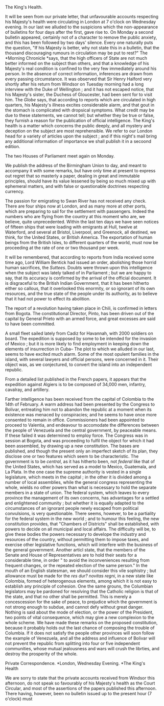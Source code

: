The King's Health.It will be seen from our private letter, that unfavourable accounts respecting his Majesty's health were circulating in London at 7 o'clock on Wednesday evening. In our last we alluded to the suspicions which the non-appearance of bulletins for four days after the first, gave rise to. On Monday a second bulletin appeared, certainly not of a character to remove the public anxiety, and this has been followed by two days' silence. Every one naturally puts the question, "If his Majesty is better, why not state this in a bulletin, that the thousand discouraging rumours in circulation may be put to rest?" The *Morning Chronicle *says, that the high officers of State are not much better informed on the subject than others, and that a knowledge of his Majesty's real condition is confined to the very few immediately around his person. In the absence of correct information, inferences are drawn from every passing circumstance. It was observed that Sir Henry Halford very shortly after his return from Windsor on Tuesday morning had a long interview with the Duke of Wellington ; and it has not escaped notice, that his Majesty's sister, the Duchess of Gloucester, had been sent for to visit him. The *Globe*  says, that according to reports which are circulated in high quarters, his Majesty's illness excites considerable alarm, and that gout in the stomach is complicated with dropsical symptoms. What credit may be due to these statements, we cannot tell; but whether they be true or false, they furnish a reason for the publication of official intelligence. The King's health is a matter which concerns the public deeply, and all mystery and deception on the subject are most reprehensible. We refer to our London head for a variety of articles upon the subject ; and if this night's mail bring any additional information of importance we shall publish it in a secoond edition.The two Houses of Parliament meet again on Monday.We publish the address of the Birmingham Union to day, and meant to accompany it with some remarks, but have only time at present to express out regret that so masterly a paper, dealing in great and immutable principles, should have its value lessened by being so much mixed up with ephemeral matters, and with false or questionable doctrines respecting currency.The passion for emigrating to Swan River has not received any check. There are four ships now at London, and as many more at other ports, which are preparing to sail for the settlement with passengers. Indeed the numbers who are flying from the country at this moment who are, we believe, quite unprecedented. Within the last ten days we have seen notices of fifteen ships that were loading with emigrants at Hull, twelve at Waterford, and several at Bristol, Liverpool, and Greenock, all destined, we think, for the United States, or British America. The exportation of human beings from the British Isles, to different quarters of the world, must now be proceeding at the rate of one or two thousand per week.It will be remembered, that according to reports from India received some time ago, Lord William Bentick had issued an order, abolishing those horrid human sacrifices, the *Suttees*. Doubts were thrown upon this intelligence when the subject was lately talked of in Parliament ; but we are happy to say, that its accuracy is confirmed by the arrival of the official document. It is disgraceful to the British Indian Government, that it has been hitherto either so callous, that it overlooked this enormity, or so ignorant of its own resources, and the true state of the people under its authority, as to believe that it had not power to effect its abolition.The report of a revolution having taken place in Chili, is confirmed in letters from Bogota. The constitutional Director, Pinto, has been driven out of the capital by General Prieto with an armed force, and great excesses are said to have been committed.A small fleet sailed lately from Cadiz for Havannah, with 2000 soldiers on board. The expedition is supposed by some to be intended for the invasion of Mexico ; but it is more likely to find employment in keeping down the elements of insurrection in Cuba– The plot to which we alluded in our last, seems to have excited much alarm. Some of the most opulent families in the island, with several lawyers and official persons, were concerned in it. Their object was, as we conjectured, to convert the island into an independent republic.From a detailed list published in the French papers, it appears that the expedition against Algiers is to be composed of 34,000 men, infantry, cavalray, and artillery.Farther intelligence has been received from the capital of Colombia to the 14th of February. A warm address had been presented by the Congress to Bolivar, entreating him not to abandon the republic at a moment when its existence was menaced by conspiracies; and he seems to have once more consented to remain in office. Commissioners had been appointed to proceed to Valentia, and endeavour to accomodate the differences between the people of Venezuela and the central government, by peaceable means. If these failed it was determined to employ force. The Congress was in session at Bogota, and was proceeding to fulfil the object for which it had been assembled, by drawing up a new constitution. The bases are published, and though the present only an imperfect sketch of its plan, they disclose one or two features which seem to be characteristic. The government is to be *central*, as it has hitherto been, not *federal*  like that of the United States, which has served as a model to Mexico, Guatemala, and La Plata. In the one case the supreme authority is vested in a single legislature, which meets in the capital ; in the other it is divided among a number of local assemblies, while the general congress representing the whole, wields no other powers than what is necessary to hold the separate members in a state of union. The federal system, which leaves to every province the management of its own concerns, has advantages for a settled and enlightened community ; but whether it is equally adapted to the circumstances of an ignorant people newly escaped from political convulsions, is very questionable. There seems, however, to be a partiality for the federal system in the new world ; and to humour this feeling, the new constitution provides, that "Chambers of Districts" shall be established, with powers to decide on all municipal and local affairs. The difficulty will be, to give these bodies the powers necessary to develope the industry and resources of the country, without permitting them to impose taxes, and exercise other legislative functions, which will interfere with the business of the general government. Another articl state, that the members of the Senate and House of Representatives are to hold their seats for a considerable time, in order " to avoid the inconveniences resulting from frequent changes, or the repeated election of the same person." In the mouth of an English statesman, we should consider this vile sophistry ; but allowance must be made for the *res dur? novitas regni*, in a new state like Colombia, formed of heterogenous elements, among which it is not easy to establish any principle of cohesion. One the same grouns, the Columbian legislators may be pardoned for resolving that the Catholic religion is that of the state, and that no other shall be permitted. This is merely a concescession for the sake of peace, to prejudice which the government is not strong enough to subdue, and cannot defy without great danger. Nothing is said about the mode of election, or the power of the President, two points of vital consequence, which may give a new complexion to the whole scheme. We have made these remarks on the proposed constitution, because it probably holds out the last chance of composing the trouble of Columbia. If it does not satisfy the people other provinces will soon follow the example of Venezuela, and all the address and influence of Bolivar will not prevent the republic from splitting into four or five independent communities, whose mutual jealousness and wars will crush the librties, and destroy the prosperity of the whole.Private Correspondence. *London, Wednesday Evening. *The King's HealthWe are sorry to state that the private accounts received from Windsor this afternoon, do not speak so favourably of his Majesty's health as the Court Circular, and most of the assertions of the papers published this afternoon. There having, however, been no bulletin issued up to the present hour (7 o'clock) must